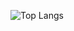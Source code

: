![Top Langs](https://github-readme-stats.vercel.app/api/top-langs/?username=frombarmars&theme=dark)
